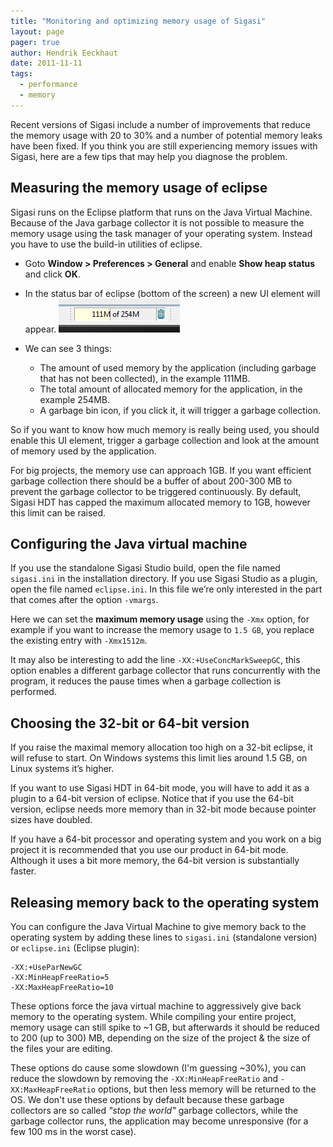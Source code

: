 ```yaml
---
title: "Monitoring and optimizing memory usage of Sigasi"
layout: page 
pager: true
author: Hendrik Eeckhaut
date: 2011-11-11
tags: 
  - performance
  - memory
---
```


Recent versions of Sigasi include a number of improvements that reduce the memory usage with 20 to 30% and a number of potential memory leaks have been fixed. If you think you are still experiencing memory issues with Sigasi, here are a few tips that may help you diagnose the problem.

## Measuring the memory usage of eclipse

Sigasi runs on the Eclipse platform that runs on the Java Virtual Machine. Because of the Java garbage collector it is not possible to measure the memory usage using the task manager of your operating system. Instead you have to use the build-in utilities of eclipse.

* Goto **Window > Preferences > General** and enable **Show heap status** and click **OK**.
* In the status bar of eclipse (bottom of the screen) a new UI element will appear.
  ![Memory monitor](images/memory_monitor.png)
* We can see 3 things:

   * The amount of used memory by the application (including garbage that has not been collected), in the example 111MB.
   * The total amount of allocated memory for the application, in the example 254MB.
   * A garbage bin icon, if you click it, it will trigger a garbage collection.
   
So if you want to know how much memory is really being used, you should enable this UI element, trigger a garbage collection and look at the amount of memory used by the application.

For big projects, the memory use can approach 1GB. If you want efficient garbage collection there should be a buffer of about 200-300 MB to prevent the garbage collector to be triggered continuously. By default, Sigasi HDT has capped the maximum allocated memory to 1GB, however this limit can be raised.

## Configuring the Java virtual machine

If you use the standalone Sigasi Studio build, open the file named `sigasi.ini` in the installation directory. If you use Sigasi Studio as a plugin, open the file named `eclipse.ini`. In this file we’re only interested in the part that comes after the option `-vmargs`.

Here we can set the **maximum memory usage** using the `-Xmx` option, for example if you want to increase the memory usage to `1.5 GB`, you replace the existing entry with `-Xmx1512m`.

It may also be interesting to add the line `-XX:+UseConcMarkSweepGC`, this option enables a different garbage collector that runs concurrently with the program, it reduces the pause times when a garbage collection is performed.

## Choosing the 32-bit or 64-bit version

If you raise the maximal memory allocation too high on a 32-bit eclipse, it will refuse to start. On Windows systems this limit lies around 1.5 GB, on Linux systems it’s higher.

If you want to use Sigasi HDT in 64-bit mode, you will have to add it as a plugin to a 64-bit version of eclipse. Notice that if you use the 64-bit version, eclipse needs more memory than in 32-bit mode because pointer sizes have doubled.

If you have a 64-bit processor and operating system and you work on a big project it is recommended that you use our product in 64-bit mode. Although it uses a bit more memory, the 64-bit version is substantially faster.

## Releasing memory back to the operating system

You can configure the Java Virtual Machine to give memory back to the operating system by adding these lines to `sigasi.ini` (standalone version) or `eclipse.ini` (Eclipse plugin):

```
-XX:+UseParNewGC
-XX:MinHeapFreeRatio=5
-XX:MaxHeapFreeRatio=10
```

These options force the java virtual machine to aggressively give back memory to the operating system. While compiling your entire project, memory usage can still spike to ~1 GB, but afterwards it should be reduced to 200 (up to 300) MB, depending on the size of the project & the size of the files your are editing.

These options do cause some slowdown (I'm guessing ~30%), you can reduce the slowdown by removing the `-XX:MinHeapFreeRatio` and `-XX:MaxHeapFreeRatio` options, but then less memory will be returned to the OS. We don't use these options by default because these garbage collectors are so called _"stop the world"_ garbage collectors, while the garbage collector runs, the application may become unresponsive (for a few 100 ms in the worst case).

